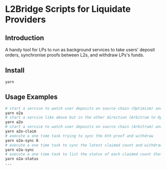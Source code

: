 # L2Bridge Scripts for Liquidate Providers

## Introduction
A handy tool for LPs to run as background services to take users' deposit orders, synchronise proofs between L2s, and withdraw LPs's funds.

## Install
```
yarn
```

## Usage Examples
```sh
# start a service to watch user deposits on source chain (Optimism) and claim, sync proofs, as well as withdraw funds on target chain (Arbitrum) as soon as sync finishes.
yarn o2a
# start a service like above but in the other direction (Arbitrum to Optimism)
yarn a2o
# start a service to watch user deposits on source chain (Arbitrum) and claim on target chain (Optimism); no sync and withdraw.
yarn a2o-claim
# execute a one time task trying to sync the 6th proof and withdraw
yarn o2a-sync 6
# execute a one time task to sync the latest claimed count and withdraw
yarn o2a-sync
# execute a one time task to list the status of each claimed count that is being synced
yarn o2a-status
...
